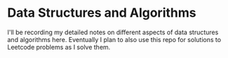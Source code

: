 # Data Structures and Algorithms

I'll be recording my detailed notes on different aspects of data structures and algorithms here. Eventually I plan to also use this repo for solutions to Leetcode problems as I solve them.
